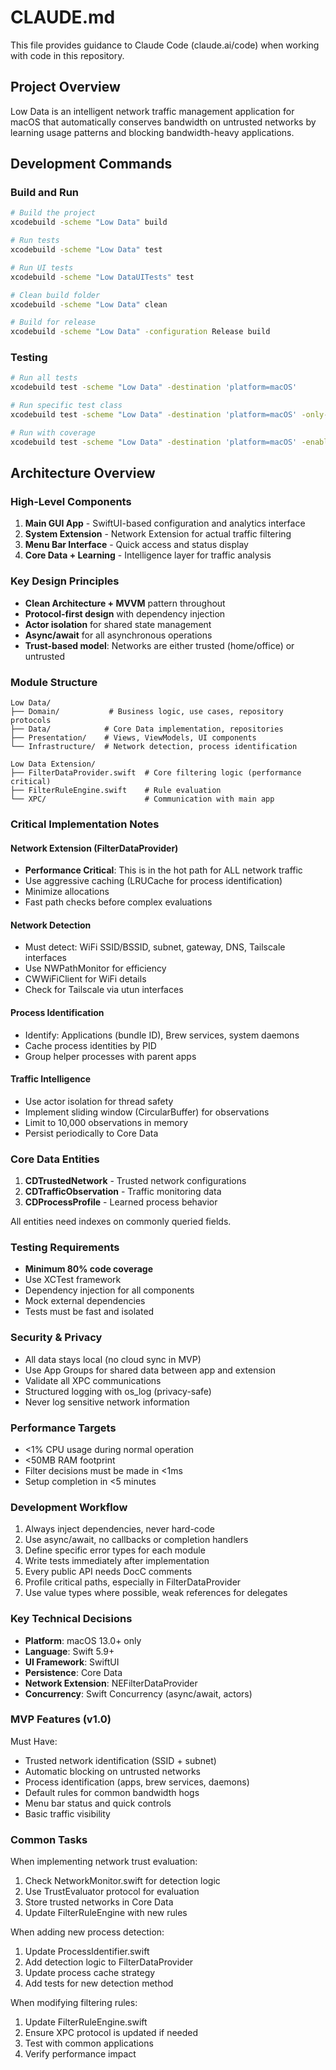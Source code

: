 # CLAUDE.md

This file provides guidance to Claude Code (claude.ai/code) when working with code in this repository.

## Project Overview

Low Data is an intelligent network traffic management application for macOS that automatically conserves bandwidth on untrusted networks by learning usage patterns and blocking bandwidth-heavy applications.

## Development Commands

### Build and Run
```bash
# Build the project
xcodebuild -scheme "Low Data" build

# Run tests
xcodebuild -scheme "Low Data" test

# Run UI tests
xcodebuild -scheme "Low DataUITests" test

# Clean build folder
xcodebuild -scheme "Low Data" clean

# Build for release
xcodebuild -scheme "Low Data" -configuration Release build
```

### Testing
```bash
# Run all tests
xcodebuild test -scheme "Low Data" -destination 'platform=macOS'

# Run specific test class
xcodebuild test -scheme "Low Data" -destination 'platform=macOS' -only-testing:Low_DataTests/NetworkMonitorTests

# Run with coverage
xcodebuild test -scheme "Low Data" -destination 'platform=macOS' -enableCodeCoverage YES
```

## Architecture Overview

### High-Level Components

1. **Main GUI App** - SwiftUI-based configuration and analytics interface
2. **System Extension** - Network Extension for actual traffic filtering
3. **Menu Bar Interface** - Quick access and status display
4. **Core Data + Learning** - Intelligence layer for traffic analysis

### Key Design Principles

- **Clean Architecture + MVVM** pattern throughout
- **Protocol-first design** with dependency injection
- **Actor isolation** for shared state management
- **Async/await** for all asynchronous operations
- **Trust-based model**: Networks are either trusted (home/office) or untrusted

### Module Structure

```
Low Data/
├── Domain/           # Business logic, use cases, repository protocols
├── Data/            # Core Data implementation, repositories
├── Presentation/    # Views, ViewModels, UI components
└── Infrastructure/  # Network detection, process identification

Low Data Extension/
├── FilterDataProvider.swift  # Core filtering logic (performance critical)
├── FilterRuleEngine.swift    # Rule evaluation
└── XPC/                      # Communication with main app
```

### Critical Implementation Notes

#### Network Extension (FilterDataProvider)
- **Performance Critical**: This is in the hot path for ALL network traffic
- Use aggressive caching (LRUCache for process identification)
- Minimize allocations
- Fast path checks before complex evaluations

#### Network Detection
- Must detect: WiFi SSID/BSSID, subnet, gateway, DNS, Tailscale interfaces
- Use NWPathMonitor for efficiency
- CWWiFiClient for WiFi details
- Check for Tailscale via utun interfaces

#### Process Identification
- Identify: Applications (bundle ID), Brew services, system daemons
- Cache process identities by PID
- Group helper processes with parent apps

#### Traffic Intelligence
- Use actor isolation for thread safety
- Implement sliding window (CircularBuffer) for observations
- Limit to 10,000 observations in memory
- Persist periodically to Core Data

### Core Data Entities

1. **CDTrustedNetwork** - Trusted network configurations
2. **CDTrafficObservation** - Traffic monitoring data
3. **CDProcessProfile** - Learned process behavior

All entities need indexes on commonly queried fields.

### Testing Requirements

- **Minimum 80% code coverage**
- Use XCTest framework
- Dependency injection for all components
- Mock external dependencies
- Tests must be fast and isolated

### Security & Privacy

- All data stays local (no cloud sync in MVP)
- Use App Groups for shared data between app and extension
- Validate all XPC communications
- Structured logging with os_log (privacy-safe)
- Never log sensitive network information

### Performance Targets

- <1% CPU usage during normal operation
- <50MB RAM footprint
- Filter decisions must be made in <1ms
- Setup completion in <5 minutes

### Development Workflow

1. Always inject dependencies, never hard-code
2. Use async/await, no callbacks or completion handlers
3. Define specific error types for each module
4. Write tests immediately after implementation
5. Every public API needs DocC comments
6. Profile critical paths, especially in FilterDataProvider
7. Use value types where possible, weak references for delegates

### Key Technical Decisions

- **Platform**: macOS 13.0+ only
- **Language**: Swift 5.9+
- **UI Framework**: SwiftUI
- **Persistence**: Core Data
- **Network Extension**: NEFilterDataProvider
- **Concurrency**: Swift Concurrency (async/await, actors)

### MVP Features (v1.0)

Must Have:
- Trusted network identification (SSID + subnet)
- Automatic blocking on untrusted networks
- Process identification (apps, brew services, daemons)
- Default rules for common bandwidth hogs
- Menu bar status and quick controls
- Basic traffic visibility

### Common Tasks

When implementing network trust evaluation:
1. Check NetworkMonitor.swift for detection logic
2. Use TrustEvaluator protocol for evaluation
3. Store trusted networks in Core Data
4. Update FilterRuleEngine with new rules

When adding new process detection:
1. Update ProcessIdentifier.swift
2. Add detection logic to FilterDataProvider
3. Update process cache strategy
4. Add tests for new detection method

When modifying filtering rules:
1. Update FilterRuleEngine.swift
2. Ensure XPC protocol is updated if needed
3. Test with common applications
4. Verify performance impact